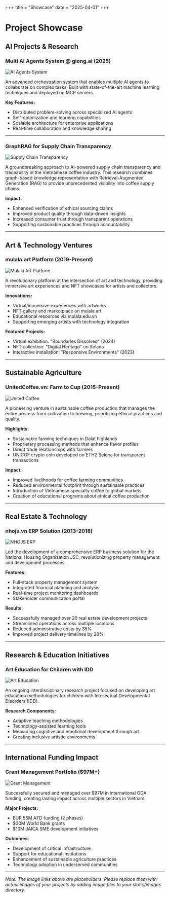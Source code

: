 +++
title = "Showcase"
date = "2025-04-01"
+++

# Project Showcase

## AI Projects & Research

### Multi AI Agents System @ giong.ai (2025)

![AI Agents System](/images/ai-agents-placeholder.jpg)

An advanced orchestration system that enables multiple AI agents to collaborate on complex tasks. Built with state-of-the-art machine learning techniques and deployed on MCP servers.

**Key Features:**
- Distributed problem-solving across specialized AI agents
- Self-optimization and learning capabilities
- Scalable architecture for enterprise applications
- Real-time collaboration and knowledge sharing

---

### GraphRAG for Supply Chain Transparency

![Supply Chain Transparency](/images/supply-chain-placeholder.jpg)

A groundbreaking approach to AI-powered supply chain transparency and traceability in the Vietnamese coffee industry. This research combines graph-based knowledge representation with Retrieval-Augmented Generation (RAG) to provide unprecedented visibility into coffee supply chains.

**Impact:**
- Enhanced verification of ethical sourcing claims
- Improved product quality through data-driven insights
- Increased consumer trust through transparent operations
- Supporting sustainable practices through accountability

---

## Art & Technology Ventures

### mulala.art Platform (2019-Present)

![Mulala Art Platform](/images/mulala-art-placeholder.jpg)

A revolutionary platform at the intersection of art and technology, providing immersive art experiences and NFT showcases for artists and collectors.

**Innovations:**
- Virtual/immersive experiences with artworks
- NFT gallery and marketplace on mulala.art
- Educational resources via mulala.edu.vn
- Supporting emerging artists with technology integration

**Featured Projects:**
- Virtual exhibition: "Boundaries Dissolved" (2024)
- NFT collection: "Digital Heritage" on Solana
- Interactive installation: "Responsive Environments" (2023)

---

## Sustainable Agriculture

### UnitedCoffee.vn: Farm to Cup (2015-Present)

![United Coffee](/images/united-coffee-placeholder.jpg)

A pioneering venture in sustainable coffee production that manages the entire process from cultivation to brewing, prioritizing ethical practices and quality.

**Highlights:**
- Sustainable farming techniques in Dalat highlands
- Proprietary processing methods that enhance flavor profiles
- Direct trade relationships with farmers
- UNICOF crypto coin developed on ETH2 Selena for transparent transactions

**Impact:**
- Improved livelihoods for coffee farming communities
- Reduced environmental footprint through sustainable practices
- Introduction of Vietnamese specialty coffee to global markets
- Creation of educational programs about ethical coffee production

---

## Real Estate & Technology

### nhojs.vn ERP Solution (2013-2018)

![NHOJS ERP](/images/nhojs-erp-placeholder.jpg)

Led the development of a comprehensive ERP business solution for the National Housing Organization JSC, revolutionizing property management and development processes.

**Features:**
- Full-stack property management system
- Integrated financial planning and analysis
- Real-time project monitoring dashboards
- Stakeholder communication portal

**Results:**
- Successfully managed over 20 real estate development projects
- Streamlined operations across multiple locations
- Reduced administrative costs by 35%
- Improved project delivery timelines by 28%

---

## Research & Education Initiatives

### Art Education for Children with IDD

![Art Education](/images/art-education-placeholder.jpg)

An ongoing interdisciplinary research project focused on developing art education methodologies for children with Intellectual Developmental Disorders (IDD).

**Research Components:**
- Adaptive teaching methodologies
- Technology-assisted learning tools
- Measuring cognitive and emotional development through art
- Creating inclusive artistic environments

---

## International Funding Impact

### Grant Management Portfolio ($97M+)

![Grant Management](/images/grant-management-placeholder.jpg)

Successfully secured and managed over $97M in international ODA funding, creating lasting impact across multiple sectors in Vietnam.

**Major Projects:**
- EUR 55M AFD funding (2 phases)
- $30M World Bank grants
- $10M JAICA SME development initiatives

**Outcomes:**
- Development of critical infrastructure
- Support for educational institutions
- Enhancement of sustainable agriculture practices
- Technology adoption in underserved communities

---

*Note: The image links above are placeholders. Please replace them with actual images of your projects by adding image files to your static/images directory.* 